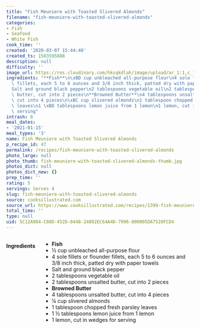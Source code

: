 ```yaml
---
title: "Fish Meuniere with Toasted Slivered Almonds"
filename: "fish-meuniere-with-toasted-slivered-almonds"
categories:
- Fish
- Seafood
- White Fish
cook_time: ''
created: '2020-03-07 15:44:48'
created_ts: 1583595888
description: null
difficulty: ''
image_url: https://res.cloudinary.com/hksqkdlah/image/upload/ar_1:1,c_fill,dpr_2.0,f_auto,fl_lossy.progressive.strip_profile,g_faces:auto,q_auto:low,w_344/1343_jf04-fishmeuniere-article
ingredients: "**Fish**\n\xBD cup unbleached all-purpose flour\n4 sole fillets or flounder\
  \ fillets, each 5 to 6 ounces and 3/8 inch thick, patted dry with paper towels\n\
  Salt and ground black pepper\n2 tablespoons vegetable oil\n2 tablespoons unsalted\
  \ butter, cut into 2 pieces\n**Browned Butter**\n4 tablespoons unsalted butter,\
  \ cut into 4 pieces\n\xBC cup slivered almonds\n1 tablespoon chopped fresh parsley\
  \ leaves\n1 \xBD tablespoons lemon juice from 1 lemon\n1 lemon, cut in wedges for\
  \ serving"
intrash: 0
meal_dates:
- '2021-01-15'
meal_types: '3'
name: Fish Meuniere with Toasted Slivered Almonds
p_recipe_id: 47
permalink: /recipes/fish-meuniere-with-toasted-slivered-almonds
photo_large: null
photo_thumb: fish-meuniere-with-toasted-slivered-almonds-thumb.jpg
photos_dict: null
photos_dict_new: {}
prep_time: ''
rating: 5
servings: Serves 4
slug: fish-meuniere-with-toasted-slivered-almonds
source: cooksillustrated.com
source_url: https://www.cooksillustrated.com/recipes/1399-fish-meuniere-with-toasted-slivered-almonds?incode=MCSCM00L0&ref=new_search_experience_7
total_time: ''
type: null
uid: 5C12A904-C88D-452D-8448-24892EC64A4D-7996-000005DA7520FCD4
---
```

<div class="large-8 medium-7 columns" id="writeup">	</div><!-- #writeup -->
</div><!-- #row-one -->
<div class="row" id="row-two">	<div class="medium-4 small-5 columns" id="ingredients"><h4>Ingredients</h4><div class="box box-ingredients content"><ul>
<li><strong>Fish</strong></li>
<li>½ cup unbleached all-purpose flour</li>
<li>4 sole fillets or flounder fillets, each 5 to 6 ounces and 3/8 inch thick, patted dry with paper towels</li>
<li>Salt and ground black pepper</li>
<li>2 tablespoons vegetable oil</li>
<li>2 tablespoons unsalted butter, cut into 2 pieces</li>
<li><strong>Browned Butter</strong></li>
<li>4 tablespoons unsalted butter, cut into 4 pieces</li>
<li>¼ cup slivered almonds</li>
<li>1 tablespoon chopped fresh parsley leaves</li>
<li>1 ½ tablespoons lemon juice from 1 lemon</li>
<li>1 lemon, cut in wedges for serving</li>
</ul>
</div>	</div>	<div class="medium-6 small-7 columns" id="directions">	</div>